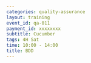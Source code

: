 ```yaml
---
categories: quality-assurance
layout: training
event_id: qa-011
payment_id: xxxxxxxx
subtitle: Cucumber
tags: 4H Sat 
time: 10:00 - 14:00
title: BDD
---
```

